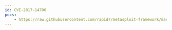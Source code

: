 ```yaml
---
id: CVE-2017-14706
pocs:
    - https://raw.githubusercontent.com/rapid7/metasploit-framework/master/modules/exploits/linux/http/denyall_waf_exec.rb
---
```

